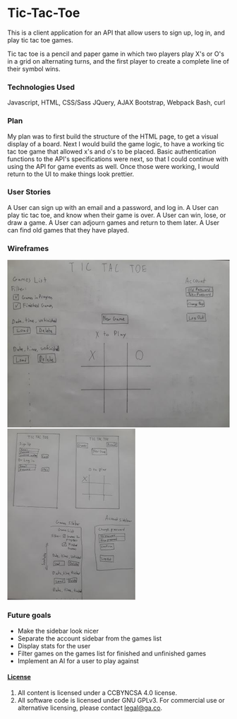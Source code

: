 # Tic-Tac-Toe

This is a client application for an API that allow users to sign up, log in, and play tic tac toe games.

Tic tac toe is a pencil and paper game in which two players play X's or O's in a grid on alternating turns, and the first player to create a complete line of their symbol wins.

### Technologies Used

Javascript, HTML, CSS/Sass
JQuery, AJAX
Bootstrap, Webpack
Bash, curl

### Plan

My plan was to first build the structure of the HTML page, to get a visual display of a board. Next I would build the game logic, to have a working tic tac toe game that allowed x's and o's to be placed. Basic authentication functions to the API's specifications were next, so that I could continue with using the API for game events as well. Once those were working, I would return to the UI to make things look prettier.


### User Stories

A User can sign up with an email and a password, and log in.
A User can play tic tac toe, and know when their game is over.
A User can win, lose, or draw a game.
A User can adjourn games and return to them later.
A User can find old games that they have played.


### Wireframes

![Web wireframes](web_wireframe.jpg)
![Mobile wireframes](mobile_wireframe.jpg)

### Future goals

- Make the sidebar look nicer
- Separate the account sidebar from the games list
- Display stats for the user
- Filter games on the games list for finished and unfinished games
- Implement an AI for a user to play against

#### [License](LICENSE)

1. All content is licensed under a CC­BY­NC­SA 4.0 license.
1. All software code is licensed under GNU GPLv3. For commercial use or
    alternative licensing, please contact legal@ga.co.
